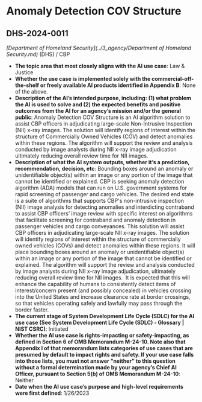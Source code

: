 # Anomaly Detection COV Structure
## DHS-2024-0011
_[Department of Homeland Security](../3_agency/Department of Homeland Security.md)_ (DHS) / CBP


+ **The topic area that most closely aligns with the AI use case**: Law & Justice
+ **Whether the use case is implemented solely with the commercial-off-the-shelf or freely available AI products identified in Appendix B**: None of the above.
+ **Description of the AI’s intended purpose, including: (1) what problem the AI is used to solve and (2) the expected benefits and positive outcomes from the AI for an agency’s mission and/or the general public**: Anomaly Detection COV Structure is an AI algorithm solution to assist CBP officers in adjudicating  large-scale Non-Intrusive Inspection (NII) x-ray images. The solution will identify regions of interest within the structure of Commercially Owned Vehicles (COV) and detect anomalies within these regions. The algorithm will support the review and analysis conducted by image analysts during NII x-ray image adjudication ultimately reducing overall review time for NII images.
+ **Description of what the AI system outputs, whether it’s a prediction, recommendation, decision, etc**: Bounding boxes around an anomaly or unidentifiable object(s) within an image or any portion of the image that cannot be identified or explained.
CBP is seeking anomaly detection algorithm (ADA) models that can run on U.S. government systems for rapid screening of passenger and cargo vehicles. The desired end state is a suite of algorithms that supports CBP's non-intrusive inspection (NII) image analysis for detecting anomalies and interdicting contraband to assist CBP officers’ image review with specific interest on algorithms that facilitate screening for contraband and anomaly detection in passenger vehicles and cargo conveyances. This solution will assist CBP officers in adjudicating large-scale NII x-ray images. The solution will identify regions of interest within the structure of commercially owned vehicles (COVs) and detect anomalies within these regions. It will place bounding boxes around an anomaly or unidentifiable object(s) within an image or any portion of the image that cannot be identified or explained. The algorithm will support the review and analysis conducted by image analysts during NII x-ray image adjudication, ultimately reducing overall review time for NII images.  It is expected that this will enhance the capability of humans to consistently detect items of interest/concern present (and possibly concealed) in vehicles crossing into the United States and increase clearance rate at border crossings, so that vehicles operating safely and lawfully may pass through the border faster.  
+ **The current stage of System Development Life Cycle (SDLC) for the AI use case (See System Development Life Cycle (SDLC) - Glossary | NIST CSRC)**: Initiated
+ **Whether the AI use case is rights-impacting or safety-impacting, as defined in Section 6 of OMB Memorandum M-24-10. Note also that Appendix I of that memorandum lists categories of use cases that are presumed by default to impact rights and safety. If your use case falls into those lists, you must not answer “neither” to this question without a formal determination made by your agency’s Chief AI Officer, pursuant to Section 5(b) of OMB Memorandum M-24-10**: Neither
+ **Date when the AI use case’s purpose and high-level requirements were first defined**: 1/26/2023